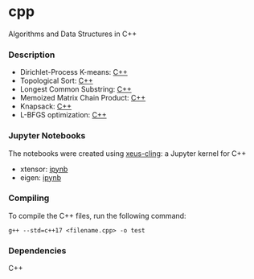 # cpp
Algorithms and Data Structures in C++

### Description

* Dirichlet-Process K-means: [C++](./dpmeans/dpmeans.cpp)
* Topological Sort: [C++](./topological_sort/topological_sort.cpp)  
* Longest Common Substring: [C++](./lcs/longest_common_substring.cpp)  
* Memoized Matrix Chain Product: [C++](./matrix_chain/matrix_chain.cpp)
* Knapsack: [C++](./knapsack/knapsack.cpp)  
* L-BFGS optimization: [C++](./lbfgs/lbfgs_simple.cpp)  


### Jupyter Notebooks

The notebooks were created using [xeus-cling](https://github.com/QuantStack/xeus-cling): a Jupyter kernel for C++

* xtensor: [ipynb](https://github.com/vsmolyakov/cpp/blob/master/notebooks/xtensor.ipynb)
* eigen: [ipynb](https://github.com/vsmolyakov/cpp/blob/master/notebooks/eigen.ipynb)


### Compiling

To compile the C++ files, run the following command:

```
g++ --std=c++17 <filename.cpp> -o test 
```

### Dependencies

C++
